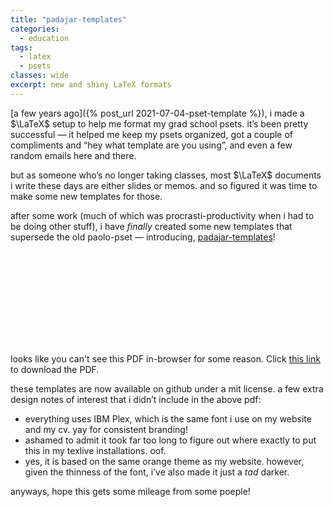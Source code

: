 ```yaml
---
title: "padajar-templates"
categories:
  - education
tags:
  - latex
  - psets
classes: wide
excerpt: new and shiny LaTeX formats
---
```


[a few years ago]({% post_url 2021-07-04-pset-template %}), i made a $\LaTeX$ setup to help me format my grad school psets. it’s been pretty successful — it helped me keep my psets organized, got a couple of compliments and “hey what template are you using”, and even a few random emails here and there.

but as someone who’s no longer taking classes, most $\LaTeX$ documents i write these days are either slides or memos. and so figured it was time to make some new templates for those.

after some work (much of which was procrasti-productivity when i had to be doing other stuff), i have *finally* created some new templates that supersede the old paolo-pset — introducing, [padajar-templates](https://github.com/padajar/padajar-templates/tree/main)!

<object data="https://padajar.com/assets/docs/padajar-templates.pdf" type="application/pdf" width="700px" height="700px">
    <embed src="https://padajar.com/assets/docs/padajar-templates.pdf">
        <p>looks like you can't see this PDF in-browser for some reason. Click <a href="https://padajar.com/assets/docs/padajar-templates.pdf">this link</a> to download the PDF.</p>
    </embed>
</object>

these templates are now available on github under a mit license. a few extra design notes of interest that i didn’t include in the above pdf:

* everything uses IBM Plex, which is the same font i use on my website and my cv. yay for consistent branding! 
* ashamed to admit it took far too long to figure out where exactly to put this in my texlive installations. oof.
* yes, it is based on the same orange theme as my website. however, given the thinness of the font, i’ve also made it just a _tad_ darker.

anyways, hope this gets some mileage from some poeple!
